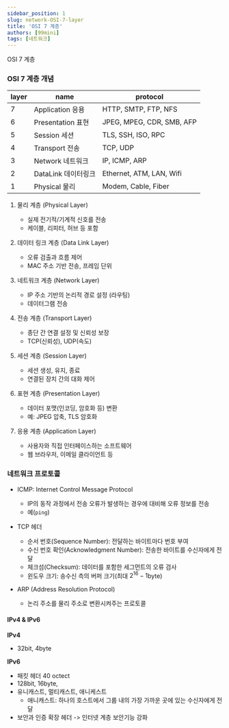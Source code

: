 ```yaml
---
sidebar_position: 1
slug: network-OSI-7-layer
title: 'OSI 7 계층'
authors: [99mini]
tags: [네트워크]
---
```


OSI 7 계층

<!-- truncate -->

### OSI 7 계층 개념

| layer | name                | protocol                  |
| ----- | ------------------- | ------------------------- |
| 7     | Application 응용    | HTTP, SMTP, FTP, NFS      |
| 6     | Presentation 표현   | JPEG, MPEG, CDR, SMB, AFP |
| 5     | Session 세션        | TLS, SSH, ISO, RPC        |
| 4     | Transport 전송      | TCP, UDP                  |
| 3     | Network 네트워크    | IP, ICMP, ARP             |
| 2     | DataLink 데이터링크 | Ethernet, ATM, LAN, Wifi  |
| 1     | Physical 물리       | Modem, Cable, Fiber       |

1. 물리 계층 (Physical Layer)

   - 실제 전기적/기계적 신호를 전송
   - 케이블, 리피터, 허브 등 포함

2. 데이터 링크 계층 (Data Link Layer)

   - 오류 검출과 흐름 제어
   - MAC 주소 기반 전송, 프레임 단위

3. 네트워크 계층 (Network Layer)

   - IP 주소 기반의 논리적 경로 설정 (라우팅)
   - 데이터그램 전송

4. 전송 계층 (Transport Layer)

   - 종단 간 연결 설정 및 신뢰성 보장
   - TCP(신뢰성), UDP(속도)

5. 세션 계층 (Session Layer)

   - 세션 생성, 유지, 종료
   - 연결된 장치 간의 대화 제어

6. 표현 계층 (Presentation Layer)

   - 데이터 포맷(인코딩, 암호화 등) 변환
   - 예: JPEG 압축, TLS 암호화

7. 응용 계층 (Application Layer)
   - 사용자와 직접 인터페이스하는 소프트웨어
   - 웹 브라우저, 이메일 클라이언트 등

### 네트워크 프로토콜

- ICMP: Internet Control Message Protocol

  - IP의 동작 과정에서 전송 오류가 발생하는 경우에 대비해 오류 정보를 전송
  - 예(`ping`)

- TCP 헤더

  - 순서 번호(Sequence Number): 전달하는 바이트마다 번호 부여
  - 수신 번호 확인(Acknowledgment Number): 전송한 바이트를 수신자에게 전달
  - 체크섬(Checksum): 데이터를 포함한 세그먼트의 오류 검사
  - 윈도우 크기: 송수신 측의 버퍼 크기(최대 $2^{16} - 1$byte)

- ARP (Address Resolution Protocol)

  - 논리 주소를 물리 주소로 변환시켜주는 프로토콜

#### IPv4 & IPv6

**IPv4**

- 32bit, 4byte

**IPv6**

- 패킷 헤더 40 octect
- 128bit, 16byte,
- 유니캐스트, 멀티캐스트, 애니케스트
  - 애니캐스트: 하나의 호스트에서 그룹 내의 가장 가까운 곳에 있는 수신자에게 전달
- 보안과 인증 확장 헤더 -> 인터넷 계층 보안기능 강화
